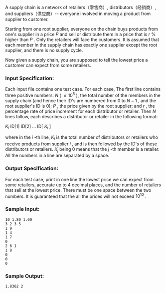 <!-- Title
Lowest Price in Supply Chain (25)
-->
A supply chain is a network of retailers（零售商）, distributors（经销商）, and
suppliers（供应商）-- everyone involved in moving a product from supplier to
customer.

Starting from one root supplier, everyone on the chain buys products from
one's supplier in a price $P$ and sell or distribute them in a price that is
$r$ % higher than $P$ . Only the retailers will face the customers. It is
assumed that each member in the supply chain has exactly one supplier except
the root supplier, and there is no supply cycle.

Now given a supply chain, you are supposed to tell the lowest price a customer
can expect from some retailers.

### Input Specification:

Each input file contains one test case. For each case, The first line contains
three positive numbers: $N$ ( $\le 10^5$ ), the total number of the members in
the supply chain (and hence their ID's are numbered from 0 to $N-1$ , and the
root supplier's ID is 0); $P$ , the price given by the root supplier; and $r$
, the percentage rate of price increment for each distributor or retailer.
Then $N$ lines follow, each describes a distributor or retailer in the
following format:

$K_i$ ID[1] ID[2] ... ID[ $K_i$ ]

where in the $i$ -th line, $K_i$ is the total number of distributors or
retailers who receive products from supplier $i$ , and is then followed by the
ID's of these distributors or retailers. $K_j$ being 0 means that the $j$ -th
member is a retailer. All the numbers in a line are separated by a space.

### Output Specification:

For each test case, print in one line the lowest price we can expect from some
retailers, accurate up to 4 decimal places, and the number of retailers that
sell at the lowest price. There must be one space between the two numbers. It
is guaranteed that the all the prices will not exceed $10^{10}$ .

### Sample Input:

    
    
    10 1.80 1.00
    3 2 3 5
    1 9
    1 4
    1 7
    0
    2 6 1
    1 8
    0
    0
    0

### Sample Output:

    
    
    1.8362 2


